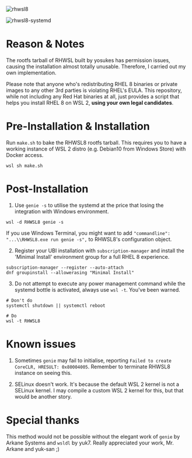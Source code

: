 ![rhwsl8](https://user-images.githubusercontent.com/29014642/89607890-30049980-d8a6-11ea-9374-42569aab3f84.PNG)

![rhwsl8-systemd](https://user-images.githubusercontent.com/29014642/89607996-73f79e80-d8a6-11ea-9641-477290e42611.PNG)

# Reason & Notes

The rootfs tarball of RHWSL built by yosukes has permission issues, causing the installation almost totally unusable. Therefore, I carried out my own implementation.

Please note that anyone who's redistributing RHEL 8 binaries or private images to any other 3rd parties is violating RHEL's EULA. This repository, while not including any Red Hat binaries at all, just provides a script that helps you install RHEL 8 on WSL 2, **using your own legal candidates**.

# Pre-Installation & Installation

Run `make.sh` to bake the RHWSL8 rootfs tarball. This requires you to have a working instance of WSL 2 distro (e.g. Debian10 from Windows Store) with Docker access.

```
wsl sh make.sh
```

# Post-Installation

1. Use `genie -s` to utilise the systemd at the price that losing the integration with Windows environment.

```
wsl -d RHWSL8 genie -s
```

If you use Windows Terminal, you might want to add `"commandline": "...\\RHWSL8.exe run genie -s",` to RHWSL8's configuration object.

2. Register your UBI installation with `subscription-manager` and install the 'Minimal Install' environment group for a full RHEL 8 experience.

```
subscription-manager --register --auto-attach
dnf groupinstall --allowerasing "Minimal Install"
```

3. Do not attempt to execute any power management command while the systemd bottle is activated, always use `wsl -t`. You've been warned.

```
# Don't do
systemctl shutdown || systemctl reboot

# Do
wsl -t RHWSL8
```

# Known issues

1. Sometimes `genie` may fail to initialise, reporting `Failed to create CoreCLR, HRESULT: 0x80004005`. Remember to terminate RHWSL8 instance on seeing this.

2. SELinux doesn't work. It's because the default WSL 2 kernel is not a SELinux kernel. I may compile a custom WSL 2 kernel for this, but that would be another story.

# Special thanks

This method would not be possible without the elegant work of `genie` by Arkane Systems and `wsldl` by yuk7. Really appreciated your work, Mr. Arkane and yuk-san ;)
